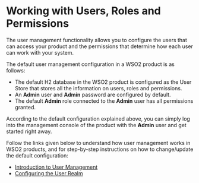 # Working with Users, Roles and Permissions

The user management functionality allows you to configure the users that
can access your product and the permissions that determine how each user
can work with your system.

The default user management configuration in a WSO2 product is as
follows:

-   The default H2 database in the WSO2 product is configured as the
    User Store that stores all the information on users, roles and
    permissions.
-   An **Admin** user and **Admin** password are configured by default.
-   The default **Admin** role connected to the **Admin** user has all
    permissions granted.

According to the default configuration explained above, you can simply
log into the management console of the product with the **Admin** user
and get started right away.

Follow the links given below to understand how user management works in
WSO2 products, and for step-by-step instructions on how to change/update
the default configuration:

-   [Introduction to User Management](_Introduction_to_User_Management_)
-   [Configuring the User Realm](_Configuring_the_User_Realm_)
